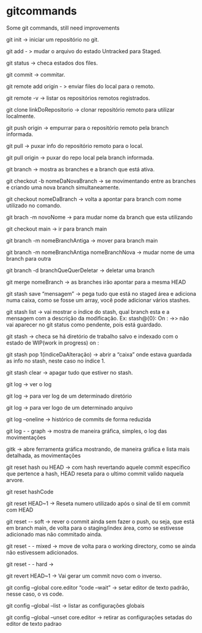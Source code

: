 # gitcommands
Some git commands, still need improvements

git init -> iniciar um repositório no git.

git add - > mudar o arquivo do estado Untracked para Staged.

git status -> checa estados dos files.

git commit -> commitar.

git remote add origin <linkDoRepositorio> - > enviar files do local para o remoto.
  
git remote -v -> listar os repositórios remotos registrados.
  
git clone linkDoRepositorio -> clonar repositório remoto para utilizar localmente.
  
git push origin <branch> -> empurrar para o repositório remoto pela branch informada.
  
git pull -> puxar info do repositório remoto para o local.
  
git pull origin <branch> -> puxar do repo local pela branch informada.
  
git branch -> mostra as branches e a branch que está ativa.
  
git checkout -b nomeDaNovaBranch -> se movimentando entre as branches e criando uma nova branch simultaneamente.
  
git checkout nomeDaBranch -> volta a apontar para branch com nome utilizado no comando.
  
git brach -m novoNome -> para mudar nome da branch que esta utilizando
  
git checkout main -> ir para branch main
  
git branch -m nomeBranchAntiga -> mover para branch main 
  
git branch -m nomeBranchAntiga  nomeBranchNova -> mudar nome de uma branch para outra
  
git branch -d branchQueQuerDeletar -> deletar uma branch
  
git merge nomeBranch -> as branches irão apontar para a mesma HEAD
  
git stash save “mensagem” -> pega tudo que está no staged área e adiciona numa caixa, como se fosse um array, você pode adicionar vários stashes.
  
git stash list -> vai mostrar o índice do stash, qual branch esta e a mensagem com a descrição da modificação.
Ex: stash@{0}: On <branchName>: <mensagemDescricaoDaMudanca>  ->> não vai aparecer no git status como pendente, pois está guardado.
  
git stash -> checa se há diretório de trabalho salvo e indexado com o estado de WIP(work in progress) on <branch>:
  
git stash pop 1(indiceDaAlteração) -> abrir a “caixa” onde estava guardada as info no stash, neste caso no índice 1.
  
git stash clear -> apagar tudo que estiver no stash.
  
git log -> ver o log
  
git log <nomeDiretorio> -> para ver log de um determinado diretório
  
git log <nomeFile> -> para ver logo de um determinado arquivo
  
git log –oneline -> histórico de commits de forma reduzida
 
git log - - graph -> mostra de maneira gráfica, simples, o log das movimentações
  
gitk -> abre ferramenta gráfica mostrando, de maneira gráfica e lista mais detalhada, as movimentações
  
git reset hash ou HEAD -> com hash revertando aquele commit especifico que  pertence a hash, HEAD reseta para o ultimo commit valido naquela arvore.
  
git reset hashCode
  
git reset HEAD~1 -> Reseta numero utilizado após o sinal de til em commit com HEAD
  
git reset -- soft -> rever o commit ainda sem fazer o push, ou seja, que está em branch main, de volta para o staging/index área, 
como se estivesse adicionado mas não commitado ainda.

git reset - - mixed -> move de volta para o working directory, como se ainda não estivessem adicionados.
  
git reset - - hard -> 
  
git revert HEAD~1 -> Vai gerar um commit novo com o inverso.
  
git config –global core.editor “code –wait” -> setar editor de texto padrão, nesse caso, o vs code.
  
git config –global –list -> listar as configurações globais
  
git config –global –unset core.editor -> retirar as configurações setadas do editor de texto padrao
